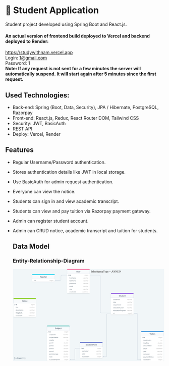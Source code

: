 # 📓 Student Application

Student project developed using Spring Boot and React.js.<br>

#### An actual version of frontend build deployed to Vercel and backend deployed to Render:
https://studywithnam.vercel.app <br>
Login: 1@gmail.com <br>
Password: 1 <br>
**Note: If any request is not sent for a few minutes the server will automatically suspend. It will start again after 5 minutes since the first request.**

## Used Technologies:

* Back-end: Spring (Boot, Data, Security), JPA / Hibernate, PostgreSQL, Razorpay
* Front-end: React.js, Redux, React Router DOM, Tailwind CSS
* Security: JWT, BasicAuth
* REST API
* Deploy: Vercel, Render

## Features

* Regular Username/Password authentication.
* Stores authentication details like JWT in local storage.
* Use BasicAuth for admin request authentication.
* Everyone can view the notice.
* Students can sign in and view academic transcript.
* Students can view and pay tuition via Razorpay payment gateway.
* Admin can register student account.
* Admin can CRUD notice, academic transcript and tuition for students.

  ## Data Model
  ### Entity-Relationship-Diagram
  ![Entity Diagram](https://github.com/Namtayto/spring-boot-react-student-app/blob/main/Backend/DAA/DAA/image/daa_SQL.png)
